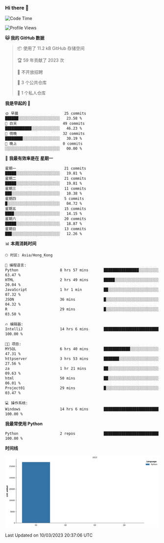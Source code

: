 ### Hi there 👋

<!--
**Mrzqd/Mrzqd** is a ✨ _special_ ✨ repository because its `README.md` (this file) appears on your GitHub profile.

Here are some ideas to get you started:

- 🔭 I’m currently working on ...
- 🌱 I’m currently learning ...
- 👯 I’m looking to collaborate on ...
- 🤔 I’m looking for help with ...
- 💬 Ask me about ...
- 📫 How to reach me: ...
- 😄 Pronouns: ...
- ⚡ Fun fact: ...
-->
<!--START_SECTION:waka-->
![Code Time](http://img.shields.io/badge/Code%20Time-49%20hrs%2036%20mins-blue)

![Profile Views](http://img.shields.io/badge/%E4%B8%AA%E4%BA%BA%E8%B5%84%E6%96%99%E8%A7%82%E7%9C%8B%E6%AC%A1%E6%95%B0-9-blue)

**🐱 我的 GitHub 数据** 

> 📦  使用了 11.2 kB GitHub 存储空间 
 > 
> 🏆 59 年贡献了 2023 次
 > 
> 🚫 不开放招聘
 > 
> 📜 3 个公共仓库 
 > 
> 🔑 1 个私人仓库 
 > 
**我是早起的 🐤** 

```text
🌞 早晨                     25 commits          ██████░░░░░░░░░░░░░░░░░░░   23.58 % 
🌆 白天                     49 commits          ████████████░░░░░░░░░░░░░   46.23 % 
🌃 傍晚                     32 commits          ████████░░░░░░░░░░░░░░░░░   30.19 % 
🌙 晚上                     0 commits           ░░░░░░░░░░░░░░░░░░░░░░░░░   00.00 % 
```
📅 **我最有效率是在 星期一** 

```text
星期一                      21 commits          █████░░░░░░░░░░░░░░░░░░░░   19.81 % 
星期二                      21 commits          █████░░░░░░░░░░░░░░░░░░░░   19.81 % 
星期三                      11 commits          ███░░░░░░░░░░░░░░░░░░░░░░   10.38 % 
星期四                      5 commits           █░░░░░░░░░░░░░░░░░░░░░░░░   04.72 % 
星期五                      15 commits          ████░░░░░░░░░░░░░░░░░░░░░   14.15 % 
星期六                      20 commits          █████░░░░░░░░░░░░░░░░░░░░   18.87 % 
星期日                      13 commits          ███░░░░░░░░░░░░░░░░░░░░░░   12.26 % 
```


📊 **本周消耗时间** 

```text
🕑︎ 时区: Asia/Hong_Kong

💬 编程语言: 
Python                   8 hrs 57 mins       ████████████████░░░░░░░░░   63.47 % 
HTML                     2 hrs 49 mins       █████░░░░░░░░░░░░░░░░░░░░   20.04 % 
JavaScript               1 hr 1 min          ██░░░░░░░░░░░░░░░░░░░░░░░   07.32 % 
JSON                     36 mins             █░░░░░░░░░░░░░░░░░░░░░░░░   04.32 % 
R                        29 mins             █░░░░░░░░░░░░░░░░░░░░░░░░   03.50 % 

🔥 编辑器: 
IntelliJ                 14 hrs 6 mins       █████████████████████████   100.00 % 

🐱‍💻 项目: 
MYSQL                    6 hrs 40 mins       ████████████░░░░░░░░░░░░░   47.31 % 
httpserver               3 hrs 53 mins       ███████░░░░░░░░░░░░░░░░░░   27.56 % 
za                       1 hr 21 mins        ██░░░░░░░░░░░░░░░░░░░░░░░   09.63 % 
html                     50 mins             ██░░░░░░░░░░░░░░░░░░░░░░░   06.01 % 
Project01                29 mins             █░░░░░░░░░░░░░░░░░░░░░░░░   03.47 % 

💻 操作系统: 
Windows                  14 hrs 6 mins       █████████████████████████   100.00 % 
```

**我最常使用 Python** 

```text
Python                   2 repos             █████████████████████████   100.00 % 
```



**时间线**

![Lines of Code chart](https://raw.githubusercontent.com/Mrzqd/Mrzqd/main/assets/bar_graph.png)


 Last Updated on 10/03/2023 20:37:06 UTC
<!--END_SECTION:waka-->
